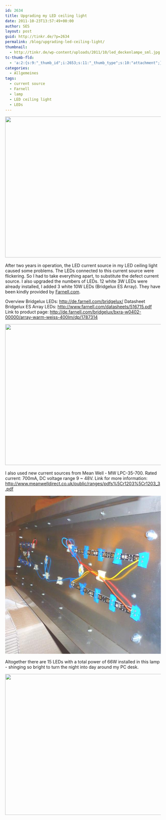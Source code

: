 ```yaml
---
id: 2634
title: Upgrading my LED ceiling light
date: 2011-10-23T13:57:49+00:00
author: SES
layout: post
guid: http://tinkr.de/?p=2634
permalink: /blog/upgrading-led-ceiling-light/
thumbnail:
  - http://tinkr.de/wp-content/uploads/2011/10/led_deckenlampe_sml.jpg
tc-thumb-fld:
  - 'a:2:{s:9:"_thumb_id";i:2653;s:11:"_thumb_type";s:10:"attachment";}'
categories:
  - Allgemeines
tags:
  - current source
  - Farnell
  - lamp
  - LED ceiling light
  - LEDs
---
```

<img loading="lazy" src="/assets/2011/10/led_ceiling_lamp_measures.jpg" alt="" title="Lamp dimensions" width="606" height="455" class="alignnone size-full wp-image-2653" srcset="/assets/2011/10/led_ceiling_lamp_measures.jpg 606w, /assets/2011/10/led_ceiling_lamp_measures-240x180.jpg 240w" sizes="(max-width: 606px) 100vw, 606px" />

After two years in operation, the LED current source in my LED ceiling light caused some problems. The LEDs connected to this current source were flickering. So I had to take everything apart, to substitute the defect current source. I also upgraded the numbers of LEDs. 12 white 3W LEDs were already installed, I added 3 white 10W LEDs (Bridgelux ES Array). They have been kindly provided by [Farnell.com](http://www.farnell.com).

Overview Bridgelux LEDs: <http://de.farnell.com/bridgelux/>
Datasheet Bridgelux ES Array LEDs: <http://www.farnell.com/datasheets/516715.pdf>
Link to product page: <http://de.farnell.com/bridgelux/bxra-w0402-00000/array-warm-weiss-400lm/dp/1787314>

<img loading="lazy" src="/assets/2011/10/led_deckenlampe_hb_led.jpg" alt="" title="Bridgelux ES Array LEDs" width="606" height="455" class="alignnone size-full wp-image-2637" srcset="/assets/2011/10/led_deckenlampe_hb_led.jpg 606w, /assets/2011/10/led_deckenlampe_hb_led-240x180.jpg 240w" sizes="(max-width: 606px) 100vw, 606px" />

I also used new current sources from Mean Well - MW LPC-35-700. Rated current: 700mA, DC voltage range 9 ~ 48V.
Link for more information: <http://www.meanwelldirect.co.uk/public/ranges/pdfs%5Cr1203%5Cr1203_3.pdf>

<img loading="lazy" src="/assets/2011/10/led_deckenlampe_hb_led2.jpg" alt="" title="LED ceiling light - high brightness LEDs" width="606" height="510" class="alignnone size-full wp-image-2638" />

Altogether there are 15 LEDs with a total power of 66W installed in this lamp - shinging so bright to turn the night into day around my PC desk.

<img loading="lazy" src="/assets/2011/10/led_deckenlampe.jpg" alt="" title="LED ceiling light" width="606" height="455" class="alignnone size-full wp-image-2635" srcset="/assets/2011/10/led_deckenlampe.jpg 606w, /assets/2011/10/led_deckenlampe-240x180.jpg 240w" sizes="(max-width: 606px) 100vw, 606px" />
